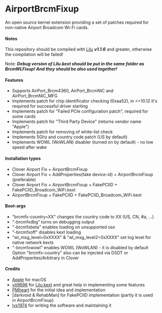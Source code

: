 AirportBrcmFixup
==================

An open source kernel extension providing a set of patches required for non-native Airport Broadcom Wi-Fi cards.

#### Notes
This repository should be compiled with [Lilu](https://github.com/vit9696/Lilu) ***v1.1.6*** and greater, otherwise the compilation will be failed!

Note: ***Debug version of Lilu.kext should be put in the same folder as BrcmWLFixup! And they should be also used together!***


#### Features
- Supports AirPort_Brcm4360, AirPort_BrcmNIC and AirPort_BrcmNIC_MFG
- Implements patch for chip identificator checking (0xaa52), in <=10.12 it's required for successful driver starting
- Implements patch for "Failed PCIe configuration patch", required for some cards 
- Implements patch for "Third Party Device" (returns vendor name "Apple")
- Implements patch for removing of white-list check
- Implements 5Ghz and country code patch (US by default)
- Implements WOWL (WoWLAN) disabler (turned on by default) - no low speed after wake

#### Installation types
- Clover Airport Fix + AirportBrcmFixup
- Clover Airport Fix + AddProperties(fake device-id) + AirportBrcmFixup (preferable)
- Clover Airport Fix + AirportBrcmFixup + FakePCIID + FakePCIID_Broadcom_WiFi.kext
- AirportBrcmFixup + FakePCIID + FakePCIID_Broadcom_WiFi.kext

#### Boot-args
- "brcmfx-country=XX" changes the country code to XX (US, CN, #a, ...)
- "-brcmfxdbg" turns on debugging output
- "-brcmfxbeta" enables loading on unsupported osx
- "-brcmfxoff" disables kext loading
- "wl_msg_level=0xXXXX" & "wl_msg_level2=0xXXXX" set log level for native network kexts
- "-brcmfxwowl" enables WOWL (WoWLAN) - it is disabled by default
Option "brcmfx-country" also can be injected via DSDT or AddProperties/Arbitrary in Clover

#### Credits
- [Apple](https://www.apple.com) for macOS  
- [vit9696](https://github.com/vit9696) for [Lilu.kext](https://github.com/vit9696/Lilu) and great help in implementing some features
- [PMheart](https://github.com/PMheart) for the initial idea and implementation
- [darkvoid & RehabMan] for FakePCIID implementation (partly it is used in AirportBrcmFixup)
- [lvs1974](https://applelife.ru/members/lvs1974.53809/) for writing the software and maintaining it
